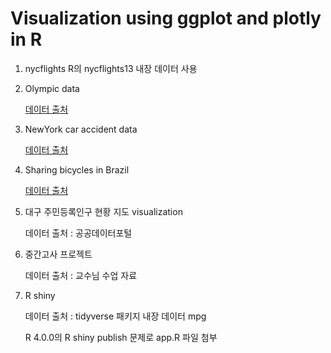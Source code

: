# Visualization using ggplot and plotly in R


1. nycflights
R의 nycflights13 내장 데이터 사용

2. Olympic data

   [데이터 출처](https://www.kaggle.com/heesoo37/120-years-of-olympic-history-athletes-and-results)

3. NewYork car accident data

   [데이터 출처](https://www.kaggle.com/new-york-city/nypd-motor-vehicle-collisions)

4. Sharing bicycles in Brazil

   [데이터 출처](https://www.kaggle.com/marlesson/bicycle-sharing-brazil-sp-gyn)

5. 대구 주민등록인구 현황 지도 visualization

   데이터 출처 : 공공데이터포털

7. 중간고사 프로젝트

   데이터 출처 : 교수님 수업 자료

8. R shiny

   데이터 출처 : tidyverse 패키지 내장 데이터 mpg
   
   R 4.0.0의 R shiny publish 문제로 app.R 파일 첨부
